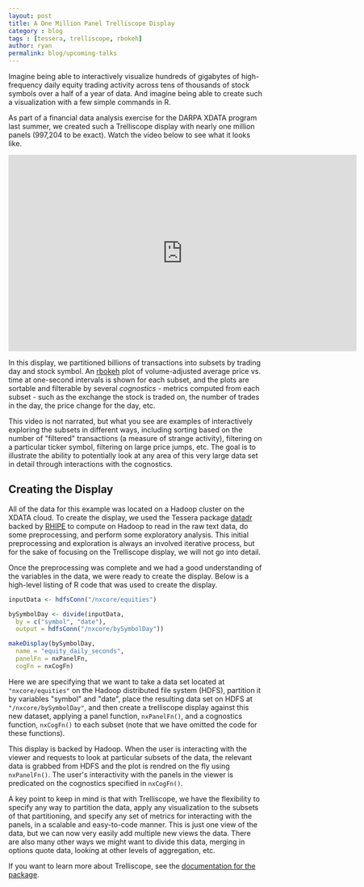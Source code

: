 ```yaml
---
layout: post
title: A One Million Panel Trelliscope Display
category : blog
tags : [tessera, trelliscope, rbokeh]
author: ryan
permalink: blog/upcoming-talks
---
```


Imagine being able to interactively visualize hundreds of gigabytes of high-frequency daily equity trading activity across tens of thousands of stock symbols over a half of a year of data.  And imagine being able to create such a visualization with a few simple commands in R.

<!--more-->

As part of a financial data analysis exercise for the DARPA XDATA program last summer, we created such a Trelliscope display with nearly one million panels (997,204 to be exact).  Watch the video below to see what it looks like.

<iframe width="690" height="389" src="https://www.youtube.com/embed/KatkJx9Ui0o" frameborder="0" allowfullscreen></iframe>

In this display, we partitioned billions of transactions into subsets by trading day and stock symbol.  An [rbokeh](http://hafen.github.io/rbokeh/) plot of volume-adjusted average price vs. time at one-second intervals is shown for each subset, and the plots are sortable and filterable by several *cognostics* - metrics computed from each subset - such as the exchange the stock is traded on, the number of trades in the day, the price change for the day, etc.

<!-- Each panel is for one security symbol for one day.  The plot is the volume adjusted average per-second price vs. time, shown in blue, while a red vertical line for each second extends from the low to high values seen during that second.  For time points at which trades have been flagged by the data provider, an orange point is plotted.  Hovering on points provides additional information. -->

This video is not narrated, but what you see are examples of interactively exploring the subsets in different ways, including sorting based on the number of "filtered" transactions (a measure of strange activity), filtering on a particular ticker symbol, filtering on large price jumps, etc.  The goal is to illustrate the ability to potentially look at any area of this very large data set in detail through interactions with the cognostics.

## Creating the Display ##

All of the data for this example was located on a Hadoop cluster on the XDATA cloud.  To create the display, we used the Tessera package [datadr](http://tessera.io/docs-datadr/) backed by [RHIPE](https://github.com/tesseradata/RHIPE) to compute on Hadoop to read in the raw text data, do some preprocessing, and perform some exploratory analysis.  This initial preprocessing and exploration is always an involved iterative process, but for the sake of focusing on the Trelliscope display, we will not go into detail.

Once the preprocessing was complete and we had a good understanding of the variables in the data, we were ready to create the display.  Below is a high-level listing of R code that was used to create the display.

```r
inputData <- hdfsConn("/nxcore/equities")

bySymbolDay <- divide(inputData,
  by = c("symbol", "date"),
  output = hdfsConn("/nxcore/bySymbolDay"))

makeDisplay(bySymbolDay,
  name = "equity_daily_seconds",
  panelFn = nxPanelFn,
  cogFn = nxCogFn)
```

Here we are specifying that we want to take a data set located at `"nxcore/equities"` on the Hadoop distributed file system (HDFS), partition it by variables "symbol" and "date", place the resulting data set on HDFS at `"/nxcore/bySymbolDay"`, and then create a trelliscope display against this new dataset, applying a panel function, `nxPanelFn()`, and a cognostics function, `nxCogFn()` to each subset (note that we have omitted the code for these functions).

This display is backed by Hadoop.  When the user is interacting with the viewer and requests to look at particular subsets of the data, the relevant data is grabbed from HDFS and the plot is rendred on the fly using `nxPanelFn()`.  The user's interactivity with the panels in the viewer is predicated on the cognostics specified in `nxCogFn()`.

A key point to keep in mind is that with Trelliscope, we have the flexibility to specify any way to partition the data, apply any visualization to the subsets of that partitioning, and specify any set of metrics for interacting with the panels, in a scalable and easy-to-code manner.  This is just one view of the data, but we can now very easily add multiple new views the data.  There are also many other ways we might want to divide this data, merging in options quote data, looking at other levels of aggregation, etc.

If you want to learn more about Trelliscope, see the [documentation for the package](http://tessera.io/docs-trelliscope/).

